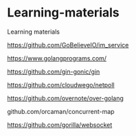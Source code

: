 # Learning-materials
Learning materials

https://github.com/GoBelieveIO/im_service

https://www.golangprograms.com/

https://github.com/gin-gonic/gin

https://github.com/cloudwego/netpoll

https://github.com/overnote/over-golang

github.com/orcaman/concurrent-map

https://github.com/gorilla/websocket
